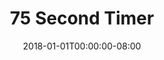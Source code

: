 ---
date: "2018-01-01T00:00:00-08:00"
layout: timer
published: TRUE
title: "75 Second Timer"
seconds: 75
---